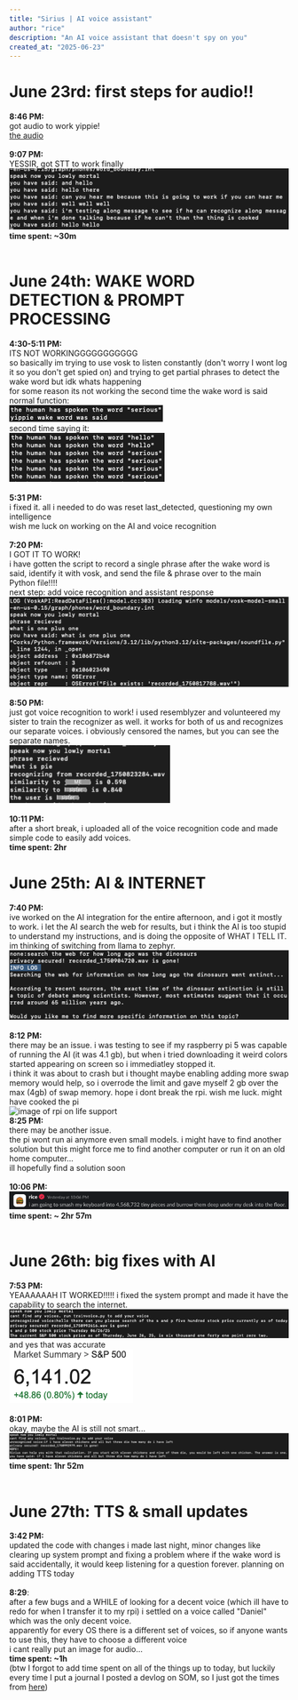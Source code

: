 ```yaml
---
title: "Sirius | AI voice assistant"
author: "rice"
description: "An AI voice assistant that doesn't spy on you"
created_at: "2025-06-23"
---
```


# June 23rd: first steps for audio!!
**8:46 PM:**<br/>
got audio to work yippie!<br/>
[the audio](https://github.com/keenwarice/assistant/blob/0080e99633b3a5e2bb6d95e8da195b1a5354822f/journal_attatchments/recording_JUN23_845.wav)<br/>
 <br/>
**9:07 PM:**<br/>
YESSIR, got STT to work finally<br/>
![image of an expert coder's STT working](https://raw.githubusercontent.com/keenwarice/assistant/7fa26025a701c7c745ecd39e5ff69e68ebdc80c4/journal_attatchments/Screenshot%202025-06-23.png)<br/>
**time spent: ~30m**<br/>
 <br/>
# June 24th: WAKE WORD DETECTION & PROMPT PROCESSING
**4:30-5:11 PM:**<br/>
ITS NOT WORKINGGGGGGGGGGG<br/>
so basically im trying to use vosk to listen constantly (don't worry I wont log it so you don't get spied on) and trying to get partial phrases to detect the wake word but idk whats happening<br/>
for some reason its not working the second time the wake word is said<br/>
normal function:<br/>
![normal function of code](https://raw.githubusercontent.com/keenwarice/assistant/ecab1a540b3ae39889de5407377b2cf8636f79cf/journal_attatchments/2025-06-24%20normal%20function.png)<br/>
second time saying it:<br/>
![image of perfectly fine code not doing what its supposed to](https://raw.githubusercontent.com/keenwarice/assistant/ecab1a540b3ae39889de5407377b2cf8636f79cf/journal_attatchments/2025-06-24%20odd%20function.png)<br/>
 <br/>
**5:31 PM:**<br/>
i fixed it. all i needed to do was reset last_detected, questioning my own intelligence<br/>
wish me luck on working on the AI and voice recognition<br/>
 <br/>
**7:20 PM:**<br/>
I GOT IT TO WORK!<br/>
i have gotten the script to record a single phrase after the wake word is said, identify it with vosk, and send the file & phrase over to the main Python file!!!!<br/>
next step: add voice recognition and assistant response<br/>
![image of the code actually working for once](https://raw.githubusercontent.com/keenwarice/assistant/3edba28b8b5f6bfd07f1cfa1da635a1c2241bb1b/journal_attatchments/2025-06-24%20itworks.png)<br/>
 <br/>
 **8:50 PM:**<br/>
just got voice recognition to work! i used resemblyzer and volunteered my sister to train the recognizer as well. it works for both of us and recognizes our separate voices. i obviously censored the names, but you can see the separate names.<br/>
![image of my voice recognition working](https://raw.githubusercontent.com/keenwarice/assistant/0c31c0ed3d48e6770e63093f9106580b24bd613c/journal_attatchments/2025-06-24%20voice%20recognition.png)<br/>
 <br/>
 **10:11 PM:**<br/>
 after a short break, i uploaded all of the voice recognition code and made simple code to easily add voices.<br/>
**time spent: 2hr**
  <br/>
 # June 25th: AI & INTERNET
 **7:40 PM:**<br/>
 ive worked on the AI integration for the entire afternoon, and i got it mostly to work. i let the AI search the web for results, but i think the AI is too stupid to understand my instructions, and is doing the opposite of WHAT I TELL IT. im thinking of switching from llama to zephyr.<br/>
![idiot AI making something up](https://raw.githubusercontent.com/keenwarice/assistant/fb73bbfa011226d33a13b523efeb9c45266323e6/journal_attatchments/2025-06-25%20ai%20dumb.png)<br/>
 <br/>
 **8:12 PM:**<br/>
 there may be an issue. i was testing to see if my raspberry pi 5 was capable of running the AI (it was 4.1 gb), but when i tried downloading it weird colors started appearing on screen so i immediatley stopped it.<br/>
 i think it was about to crash but i thought maybe enabling adding more swap memory would help, so i overrode the limit and gave myself 2 gb over the max (4gb) of swap memory. hope i dont break the rpi. wish me luck. might have cooked the pi<br/>
 ![image of rpi on life support
](https://raw.githubusercontent.com/keenwarice/assistant/fb73bbfa011226d33a13b523efeb9c45266323e6/journal_attatchments/2025-06-25%20rpi%20problem.png)<br/>
**8:25 PM:**<br/>
there may be another issue.<br/>
the pi wont run ai anymore even small models. i might have to find another solution but this might force me to find another computer or run it on an old home computer...<br/>
ill hopefully find a solution soon<br/>
 <br/>
**10:06 PM:**<br/>
![the ai is not cooperating I am not very happy](https://raw.githubusercontent.com/keenwarice/assistant/fee34853c2f8868a24439e337a412058b1b70a41/journal_attatchments/2025-06-25%20ahhh.png)<br/>
**time spent: ~ 2hr 57m**<br/>
<br/>
# June 26th: big fixes with AI<br/>
**7:53 PM:**<br/>
YEAAAAAAH IT WORKED!!!!! i fixed the system prompt and made it have the capability to search the internet.<br/>
![ai searching the internet](https://raw.githubusercontent.com/keenwarice/assistant/8be3238b016c7275dc3d4c1c47b9f7a3c1e25419/journal_attatchments/2025-06-26%20ai%20search.png)<br/>
and yes that was accurate<br/>
![real stock price](https://raw.githubusercontent.com/keenwarice/assistant/8be3238b016c7275dc3d4c1c47b9f7a3c1e25419/journal_attatchments/2025-06-26%20real%20stock%20price.png)<br/>
 <br/>
**8:01 PM:**<br/>
okay, maybe the AI is still not smart...<br/>
![bruh image](https://raw.githubusercontent.com/keenwarice/assistant/8be3238b016c7275dc3d4c1c47b9f7a3c1e25419/journal_attatchments/2025-06-26%20chicken.png)<br/>
**time spent: 1hr 52m**<br/>
 <br/>
# June 27th: TTS & small updates<br/>
**3:42 PM:**<br/>
updated the code with changes i made last night, minor changes like clearing up system prompt and fixing a problem where if the wake word is said accidentally, it would keep listening for a question forever. planning on adding TTS today<br/>
 <br/>
**8:29**:<br/>
after a few bugs and a WHILE of looking for a decent voice (which ill have to redo for when I transfer it to my rpi) i settled on a voice called "Daniel" which was the only decent voice.<br/>
apparently for every OS there is a different set of voices, so if anyone wants to use this, they have to choose a different voice<br/>
i cant really put an image for audio...<br/>
**time spent: ~1h**<br/>
(btw I forgot to add time spent on all of the things up to today, but luckily every time I put a journal I posted a devlog on SOM, so I just got the times from [here](https://summer.hackclub.com/projects/3353))
 <br/>
 

